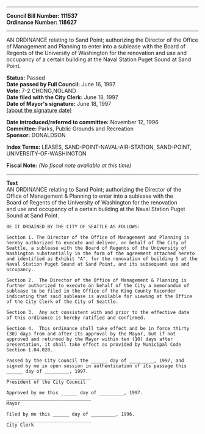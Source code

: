 * * * * *  
  
**Council Bill Number: [](#h0)[](#h2)111537**   
**Ordinance Number: 118627**  
  
* * * * *  
  
AN ORDINANCE relating to Sand Point; authorizing the Director of the Office of Management and Planning to enter into a sublease with the Board of Regents of the University of Washington for the renovation and use and occupancy of a certain building at the Naval Station Puget Sound at Sand Point.  
  
**Status:** Passed   
**Date passed by Full Council:** June 16, 1997   
**Vote:** 7-2 CHONG,NOLAND   
**Date filed with the City Clerk:** June 18, 1997   
**Date of Mayor's signature:** June 18, 1997   
[(about the signature date)](/~public/approvaldate.htm)   
  
  
**Date introduced/referred to committee:** November 12, 1996   
**Committee:** Parks, Public Grounds and Recreation   
**Sponsor:** DONALDSON   
  
**Index Terms:** LEASES, SAND-POINT-NAVAL-AIR-STATION, SAND-POINT, UNIVERSITY-OF-WASHINGTON  
  
**Fiscal Note:** *(No fiscal note available at this time)*  
  
* * * * *  
  
**Text**  
    AN ORDINANCE relating to Sand Point; authorizing the Director of the  
    Office of Management & Planning to enter into a sublease with the  
    Board of Regents of the University of Washington for the renovation  
    and use and occupancy of a certain building at the Naval Station Puget  
    Sound at Sand Point.  
  
    BE IT ORDAINED BY THE CITY OF SEATTLE AS FOLLOWS:  
  
    Section 1. The Director of the Office of Management and Planning is  
    hereby authorized to execute and deliver, on behalf of The City of  
    Seattle, a sublease with the Board of Regents of the University of  
    Washington substantially in the form of the agreement attached hereto  
    and identified as Exhibit "A", for the renovation of building 5 at the  
    Naval Station Puget Sound at Sand Point, and its subsequent use and  
    occupancy.  
  
    Section 2.  The Director of the Office of Management & Planning is  
    further authorized to execute on behalf of the City a memorandum of  
    sublease to be filed in the Office of the King County Recorder  
    indicating that said sublease is available for viewing at the Office  
    of the City Clerk of the City of Seattle.  
  
    Section 3.  Any act consistent with and prior to the effective date  
    of this ordinance is hereby ratified and confirmed.  
  
    Section 4.  This ordinance shall take effect and be in force thirty  
    (30) days from and after its approval by the Mayor, but if not  
    approved and returned by the Mayor within ten (10) days after  
    presentation, it shall take effect as provided by Municipal Code  
    Section 1.04.020.  
  
    Passed by the City Council the ______ day of _________, 1997, and  
    signed by me in open session in authentication of its passage this  
    ______ day of _________, 1997.  
    _______________________________  
    President of the City Council  
  
    Approved by me this ______ day of _________, 1997.  
    _______________________________  
    Mayor  
  
    Filed by me this ______ day of _________, 1996.  
    _______________________________  
    City Clerk  
